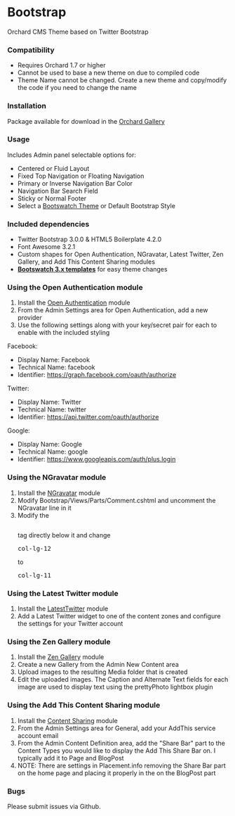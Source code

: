 # Bootstrap
Orchard CMS Theme based on Twitter Bootstrap


### Compatibility
* Requires Orchard 1.7 or higher
* Cannot be used to base a new theme on due to compiled code
* Theme Name cannot be changed. Create a new theme and copy/modify the code if you need to change the name


### Installation
Package available for download in the [Orchard Gallery](http://gallery.orchardproject.net/List/Themes/Orchard.Theme.Bootstrap)


### Usage
Includes Admin panel selectable options for:
* Centered or Fluid Layout
* Fixed Top Navigation or Floating Navigation
* Primary or Inverse Navigation Bar Color
* Navigation Bar Search Field
* Sticky or Normal Footer
* Select a [Bootswatch Theme](http://bootswatch.com/2/) or Default Bootstrap Style


### Included dependencies
* Twitter Bootstrap 3.0.0 & HTML5 Boilerplate 4.2.0
* Font Awesome 3.2.1
* Custom shapes for Open Authentication, NGravatar, Latest Twitter, Zen Gallery, and Add This Content Sharing modules
* **[Bootswatch 3.x templates](http://bootswatch.com/2/)** for easy theme changes


### Using the Open Authentication module
1. Install the [Open Authentication](http://gallery.orchardproject.net/List/Modules/Orchard.Module.NGM.OpenAuthentication) module
2. From the Admin Settings area for Open Authentication, add a new provider
3. Use the following settings along with your key/secret pair for each to enable with the included styling

Facebook:
* Display Name: Facebook
* Technical Name: facebook
* Identifier: https://graph.facebook.com/oauth/authorize

Twitter:
* Display Name: Twitter
* Technical Name: twitter
* Identifier: https://api.twitter.com/oauth/authorize

Google:
* Display Name: Google
* Technical Name: google
* Identifier: https://www.googleapis.com/auth/plus.login


### Using the NGravatar module
1. Install the [NGravatar](https://github.com/Jetski5822/ngravatar) module
2. Modify Bootstrap/Views/Parts/Comment.cshtml and uncomment the <div> NGravatar line in it
3. Modify the <pre><div></pre> tag directly below it and change <pre>col-lg-12</pre> to <pre>col-lg-11</pre>


### Using the Latest Twitter module
1. Install the [LatestTwitter](http://gallery.orchardproject.net/List/Modules/Orchard.Module.LatestTwitter/1.2.1) module
2. Add a Latest Twitter widget to one of the content zones and configure the settings for your Twitter account


### Using the Zen Gallery module
1. Install the [Zen Gallery](http://gallery.orchardproject.net/List/Modules/Orchard.Module.Nwazet.ZenGallery) module
2. Create a new Gallery from the Admin New Content area
3. Upload images to the resulting Media folder that is created
4. Edit the uploaded images. The Caption and Alternate Text fields for each image are used to display text using the prettyPhoto lightbox plugin


### Using the Add This Content Sharing module
1. Install the [Content Sharing](http://gallery.orchardproject.net/List/Modules/Orchard.Module.Szmyd.Orchard.Modules.Sharing) module
2. From the Admin Settings area for General, add your AddThis service account email
3. From the Admin Content Definition area, add the "Share Bar" part to the Content Types you would like to display the Add This Share Bar on. I typically add it to Page and BlogPost
4. NOTE: There are settings in Placement.info removing the Share Bar part on the home page and placing it properly in the on the BlogPost part


### Bugs
Please submit issues via Github.